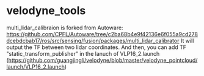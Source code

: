 # velodyne_tools

multi_lidar_calibraion is forked from Autoware: https://github.com/CPFL/Autoware/tree/c2ba68b4e9f42136e6f055a9cd278dcebdcbab17/ros/src/sensing/fusion/packages/multi_lidar_calibrator
It will output the TF between two lidar coordinates.
And then, you can add TF "static_transform_publisher" in the lanuch of VLP16_2.launch (https://github.com/guangjingli/velodyne/blob/master/velodyne_pointcloud/launch/VLP16_2.launch)
<node pkg="tf" type="static_transform_publisher" name="velodyne_first_to_secod" args="-1 0 0 0 0 0 /velodyne_first /velodyne_second 10" />
